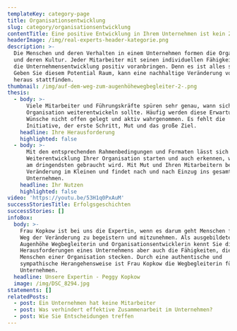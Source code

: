 ```yaml
---
templateKey: category-page
title: Organisationsentwicklung
slug: category/organisationsentwicklung
contentTitle: Eine positive Entwicklung in Ihrem Unternehmen ist kein Zufall
headerImage: /img/real-experts-header-kategorie.png
description: >-
  Die Menschen und deren Verhalten in einem Unternehmen formen die Organisation
  und deren Kultur. Jeder Mitarbeiter mit seinen individuellen Fähigkeiten kann
  die Unternehmensentwicklung positiv voranbringen. Denn es ist alles schon da.
  Geben Sie diesem Potential Raum, kann eine nachhaltige Veränderung von innen
  heraus stattfinden.
thumbnail: /img/auf-dem-weg-zum-augenhöhewegbegleiter-2-.png
thesis:
  - body: >-
      Viele Mitarbeiter und Führungskräfte spüren sehr genau, wann sich eine
      Organisation weiterentwickeln sollte. Häufig werden diese Erwartungen und
      Wünsche nicht offen gelegt und aktiv wahrgenommen. Es fehlt die
      Initiative, der erste Schritt, Mut und das große Ziel.
    headline: Ihre Herausforderung
    highlighted: false
  - body: >-
      Mit den entsprechenden Rahmenbedingungen und Formaten lässt sich eine
      Weiterentwicklung Ihrer Organisation starten und auch erkennen, was gerade
      am dringendsten gebraucht wird. Mit Mut und Ihren Mitarbeitern beginnt die
      Veränderung im Kleinen und findet nach und nach Einzug ins gesamte
      Unternehmen. 
    headline: Ihr Nutzen
    highlighted: false
video: 'https://youtu.be/53H1q0PxAuM'
successStoriesTitle: Erfolgsgeschichten
successStories: []
infoBox:
  body: >-
    Frau Kopkow ist bei uns die Expertin, wenn es darum geht Menschen für den
    Weg der Veränderung zu begeistern und mitzunehmen. Als ausgebildete
    Augenhöhe Wegbegleiterin und Organisationsentwicklerin kennt Sie die
    Herausforderungen eines Unternehmens aber auch die Fähigkeiten, die in den
    Menschen einer Organisation stecken. Durch eine authentische und
    sympathische Herangehensweise ist Frau Kopkow die Wegbegleiterin für Ihr
    Unternehmen.
  headline: Unsere Expertin - Peggy Kopkow
  image: /img/DSC_8294.jpg
statements: []
relatedPosts:
  - post: Ein Unternehmen hat keine Mitarbeiter
  - post: Was verhindert effektive Zusammenarbeit im Unternehmen?
  - post: Wie Sie Entscheidungen treffen
---
```


